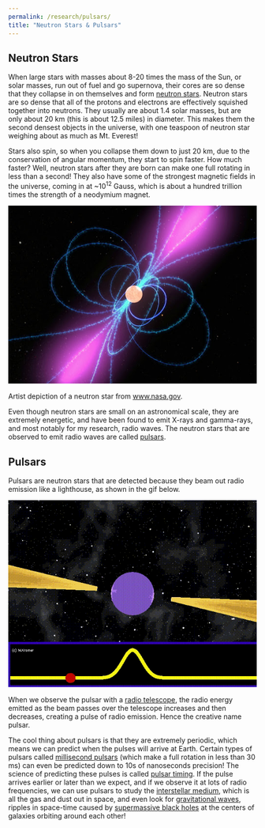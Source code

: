 ```yaml
---
permalink: /research/pulsars/
title: "Neutron Stars & Pulsars"
---
```


## Neutron Stars

When large stars with masses about 8-20 times the mass of the Sun, or solar masses, run out of fuel and go supernova, their cores are so dense that they collapse in on themselves and form [neutron stars](https://imagine.gsfc.nasa.gov/science/objects/neutron_stars1.html). Neutron stars are so dense that all of the protons and electrons are effectively squished together into neutrons. They usually are about 1.4 solar masses, but are only about 20 km (this is about 12.5 miles) in diameter. This makes them the second densest objects in the universe, with one teaspoon of neutron star weighing about as much as Mt. Everest!

Stars also spin, so when you collapse them down to just 20 km, due to the conservation of angular momentum, they start to spin faster. How much faster? Well, neutron stars after they are born can make one full rotating in less than a second! They also have some of the strongest magnetic fields in the universe, coming in at ~10<sup>12</sup> Gauss, which is about a hundred trillion times the strength of a neodymium magnet. 

![alt text](../assets/images/neutron_star.jpg)

Artist depiction of a neutron star from www.nasa.gov.

Even though neutron stars are small on an astronomical scale, they are extremely energetic, and have been found to emit X-rays and gamma-rays, and most notably for my research, radio waves. The neutron stars that are observed to emit radio waves are called [pulsars](https://www.space.com/32661-pulsars.html).

## Pulsars

Pulsars are neutron stars that are detected because they beam out radio emission like a lighthouse, as shown in the gif below. 

![alt text](../assets/images/lighthouse.gif)

When we observe the pulsar with a [radio telescope](https://public.nrao.edu/radio-astronomy/), the radio energy emitted as the beam passes over the telescope increases and then decreases, creating a pulse of radio emission. Hence the creative name pulsar. 

The cool thing about pulsars is that they are extremely periodic, which means we can predict when the pulses will arrive at Earth. Certain types of pulsars called [millisecond pulsars](https://phys.org/news/2016-10-millisecond-pulsars.html) (which make a full rotation in less than 30 ms) can even be predicted down to 10s of nanoseconds precision! The science of predicting these pulses is called [pulsar timing](https://astronomy.swin.edu.au/cosmos/P/Pulsar+Timing). If the pulse arrives earlier or later than we expect, and if we observe it at lots of radio frequencies, we can use pulsars to study the [interstellar medium](http://www-ssg.sr.unh.edu/ism/what1.html), which is all the gas and dust out in space, and even look for [gravitational waves](https://www.ligo.caltech.edu/page/what-are-gw), ripples in space-time caused by [supermassive black holes](https://astronomy.swin.edu.au/cosmos/s/supermassive+black+hole) at the centers of galaxies orbiting around each other!

